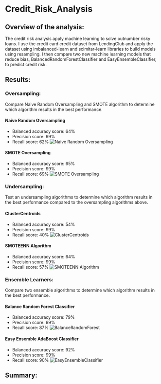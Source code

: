 # Credit_Risk_Analysis

## Overview of the analysis:
The credit risk analysis apply machine learning to solve outnumber risky loans. I use the credit card credit dataset from LendingClub and apply the dataset using imbalanced-learn and scimitar-learn libraries to build models using resampling. I then compare two new machine learning models that reduce bias, BalancedRandomForestClassifier and EasyEnsembleClassifier, to predict credit risk.

## Results:

### Oversampling: 
Compare Naive Random Oversampling and SMOTE algorithm to determine which algorithm results in the best performance.

#### Naive Random Oversampling
- Balanced accuracy score: 64%
- Precision score: 99%
- Recall score: 62%
![Naive Random Oversampling](https://github.com/bobocomfy/Credit_Risk_Analysis/blob/main/Resources/Naive%20Random.png)

#### SMOTE Oversampling
- Balanced accuracy score: 65%
- Precision score: 99%
- Recall score: 69%
![SMOTE Oversampling](https://github.com/bobocomfy/Credit_Risk_Analysis/blob/main/Resources/SMOTE.png)

### Undersampling:
Test an undersampling algorithms to determine which algorithm results in the best performance compared to the oversampling algorithms above.

#### ClusterCentroids
- Balanced accuracy score: 54%
- Precision score: 99%
- Recall score: 40%
![ClusterCentroids](https://github.com/bobocomfy/Credit_Risk_Analysis/blob/main/Resources/Undersampling.png)

#### SMOTEENN Algorithm
- Balanced accuracy score: 64%
- Precision score: 99%
- Recall score: 57%
![SMOTEENN Algorithm](https://github.com/bobocomfy/Credit_Risk_Analysis/blob/main/Resources/Combination.png)

### Ensemble Learners:
Compare two ensemble algorithms to determine which algorithm results in the best performance.

#### Balance Random Forest Classifier
- Balanced accuracy score: 79%
- Precision score: 99%
- Recall score: 87%
![BalanceRandomForest](https://github.com/bobocomfy/Credit_Risk_Analysis/blob/main/Resources/Balanced_Random_Forest.png)

#### Easy Ensemble AdaBoost Classifier
- Balanced accuracy score: 92%
- Precision score: 99%
- Recall score: 90%
![EasyEnsembleClassifier](https://github.com/bobocomfy/Credit_Risk_Analysis/blob/main/Resources/Easy_Ensemble_AdaBoost.png)

## Summary:
